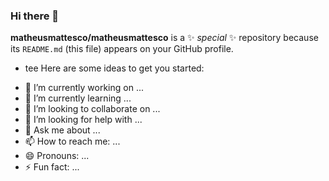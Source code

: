 ### Hi there 👋


**matheusmattesco/matheusmattesco** is a ✨ _special_ ✨ repository because its `README.md` (this file) appears on your GitHub profile.
* tee
Here are some ideas to get you started:

- 🔭 I’m currently working on ...
- 🌱 I’m currently learning ...
- 👯 I’m looking to collaborate on ...
- 🤔 I’m looking for help with ...
- 💬 Ask me about ...
- 📫 How to reach me: ...
- 😄 Pronouns: ...
- ⚡ Fun fact: ...

